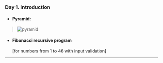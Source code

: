 ### Day 1. Introduction
- #### Pyramid:

> ![pyramid](https://user-images.githubusercontent.com/81263783/138994599-7a194eb7-044c-4769-a044-415321ee6e1a.png)

- #### Fibonacci recursive program
  [for numbers from 1 to 46 with input validation]
---
